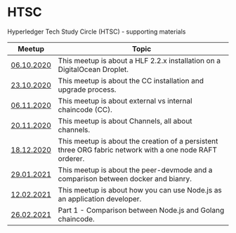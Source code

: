 # HTSC
Hyperledger Tech Study Circle (HTSC) - supporting materials

| Meetup        | Topic          |
| ------------- |-------------| 
| [06.10.2020](./meetup-061020/index.md)| This meetup is about a HLF 2.2.x installation on a DigitalOcean Droplet. |
| [23.10.2020](./meetup-231020/index.md)| This meetup is about the CC installation and upgrade process. |
| [06.11.2020](./meetup-061120/index.md)| This meetup is about external vs internal chaincode (CC).      |
| [20.11.2020](./meetup-201120/index.md)| This meetup is about Channels, all about channels.      |
| [18.12.2020](./meetup-181220/index.md)| This meetup is about the creation of a persistent three ORG fabric network with a one node RAFT orderer.       |
| [29.01.2021](./meetup-290121/index.md)| This meetup is about the peer-devmode and a comparison between docker and bianry.       |
| [12.02.2021](./meetup-120221/index.md)| This meetup is about how you can use Node.js as an application developer.     |
| [26.02.2021](./meetup-260221/index.md)| Part 1 - Comparison between Node.js and Golang chaincode.     |
